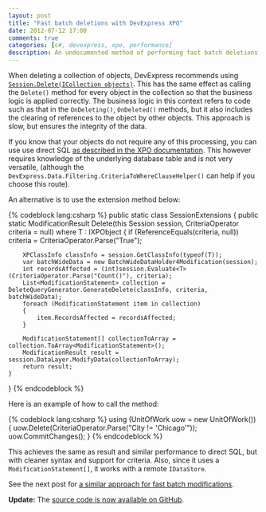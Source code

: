 ```yaml
---
layout: post
title: "Fast batch deletions with DevExpress XPO"
date: 2012-07-12 17:00
comments: true
categories: [c#, devexpress, xpo, performance]
description: An undocumented method of performing fast batch deletions with DevExpress XPO.
---
```

When deleting a collection of objects, DevExpress recommends using [`Session.Delete(ICollection objects)`](http://documentation.devexpress.com/#XPO/DevExpressXpoSession_Deletetopic116). This has the same effect as calling the `Delete()` method for every object in the collection so that the business logic is applied correctly. The business logic in this context refers to code such as that in the `OnDeleting()`, `OnDeleted()` methods, but it also includes the clearing of references to the object by other objects. This approach is slow, but ensures the integrity of the data.

If you know that your objects do not require any of this processing, you can use use direct SQL [as described in the XPO documentation](http://documentation.devexpress.com/#XPO/CustomDocument8914). This however requires knowledge of the underlying database table and is not very versatile, (although the `DevExpress.Data.Filtering.CriteriaToWhereClauseHelper()` can help if you choose this route).

An alternative is to use the extension method below:

{% codeblock lang:csharp %}
public static class SessionExtensions
{
    public static ModificationResult Delete<T>(this Session session, CriteriaOperator criteria = null) where T : IXPObject
    {
        if (ReferenceEquals(criteria, null))
            criteria = CriteriaOperator.Parse("True");

        XPClassInfo classInfo = session.GetClassInfo(typeof(T));
        var batchWideData = new BatchWideDataHolder4Modification(session);    
        int recordsAffected = (int)session.Evaluate<T>(CriteriaOperator.Parse("Count()"), criteria);    
        List<ModificationStatement> collection = DeleteQueryGenerator.GenerateDelete(classInfo, criteria, batchWideData);
        foreach (ModificationStatement item in collection)
        {
            item.RecordsAffected = recordsAffected;
        }

        ModificationStatement[] collectionToArray = collection.ToArray<ModificationStatement>();
        ModificationResult result = session.DataLayer.ModifyData(collectionToArray);
        return result;
    }
}
{% endcodeblock %}

Here is an example of how to call the method:

{% codeblock lang:csharp %}
using (UnitOfWork uow = new UnitOfWork())
{
    uow.Delete<MyObject>(CriteriaOperator.Parse("City != 'Chicago'"));
    uow.CommitChanges();
}
{% endcodeblock %}

This achieves the same as result and similar performance to direct SQL, but with cleaner syntax and support for criteria.  Also, since it uses a `ModificationStatement[]`, it works with a remote `IDataStore`.

See the next post for [a similar approach for fast batch modifications](/fast-batch-modifications-with-devexpress-xpo/).

**Update:** The [source code is now available on GitHub](https://github.com/ZeroSharp/XpoBatch).
